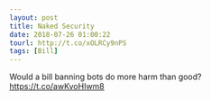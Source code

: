 ```yaml
---
layout: post
title: Naked Security
date: 2018-07-26 01:00:22
tourl: http://t.co/xOLRCy9nPS
tags: [Bill]
---
```

Would a bill banning bots do more harm than good? https://t.co/awKvoHIwm8